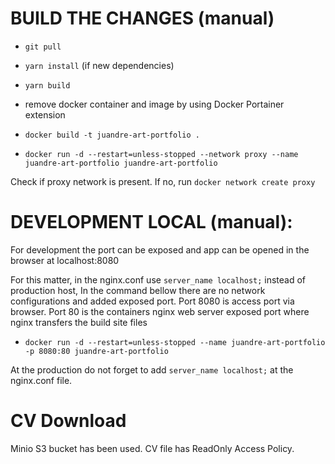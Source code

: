 # BUILD THE CHANGES (manual)

- `git pull`
- `yarn install` (if new dependencies)
- `yarn build`

- remove docker container and image by using Docker Portainer extension
- `docker build -t juandre-art-portfolio .`
- `docker run -d --restart=unless-stopped --network proxy --name juandre-art-portfolio juandre-art-portfolio`

Check if proxy network is present. If no, run `docker network create proxy`

# DEVELOPMENT LOCAL (manual):

For development the port can be exposed and app can be opened in the browser at localhost:8080

For this matter, in the nginx.conf use `server_name localhost;` instead of production host,
In the command bellow there are no network configurations and added exposed port.
Port 8080 is access port via browser. Port 80 is the containers nginx web server exposed port where nginx transfers the build site files

- `docker run -d --restart=unless-stopped --name juandre-art-portfolio -p 8080:80 juandre-art-portfolio`

At the production do not forget to add `server_name localhost;` at the nginx.conf file.

# CV Download

Minio S3 bucket has been used. CV file has ReadOnly Access Policy.
